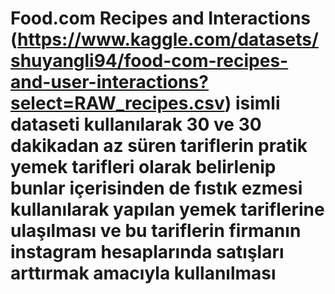 # Food.com Recipes and Interactions (<https://www.kaggle.com/datasets/shuyangli94/food-com-recipes-and-user-interactions?select=RAW_recipes.csv>) isimli dataseti kullanılarak 30 ve 30 dakikadan az süren tariflerin pratik yemek tarifleri olarak belirlenip bunlar içerisinden de fıstık ezmesi kullanılarak yapılan yemek tariflerine ulaşılması ve bu tariflerin firmanın instagram hesaplarında satışları arttırmak amacıyla kullanılması
